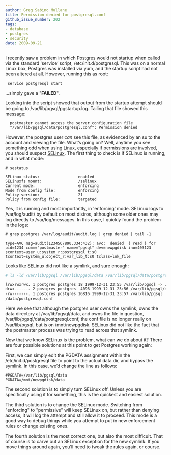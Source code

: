 ```yaml
---
author: Greg Sabino Mullane
title: Permission denied for postgresql.conf
github_issue_number: 202
tags:
- database
- postgres
- security
date: 2009-09-21
---
```


I recently saw a problem in which Postgres would not startup when called via the standard 'service’ script, /etc/init.d/postgresql. This was on a normal Linux box,   Postgres was installed via yum, and the startup script had not been altered at all. However, running this as root:

```bash
 service postgresql start
```

...simply gave a "**FAILED**".

Looking into the script showed that output from the startup attempt should be going to /var/lib/pgsql/pgstartup.log. Tailing that file showed this message:

```nohighlight
  postmaster cannot access the server configuration file
  "/var/lib/pgsql/data/postgresql.conf": Permission denied
```


However, the postgres user *can* see this file, as evidenced by an su to the account and viewing the file. What’s going on? Well, anytime you see something odd when using Linux, especially if permissions are involved, you should suspect [SELinux](http://fedoraproject.org/wiki/SELinux/FAQ). The first thing to check is if SELinux is running, and in what mode:

```nohighlight
# sestatus

SELinux status:                 enabled
SELinuxfs mount:                /selinux
Current mode:                   enforcing
Mode from config file:          enforcing
Policy version:                 21
Policy from config file:        targeted
```


Yes, it is running and most importantly, in 'enforcing’ mode. SELinux logs to /var/log/audit/ by default on most distros, although some older ones may log directly to /var/log/messages. In this case, I quickly found the problem in the logs:

```nohighlight
# grep postgres /var/log/audit/audit.log | grep denied | tail -1

type=AVC msg=audit(1234567890.334:432): avc:  denied  { read } for
pid=1234 comm="postmaster" name="pgsql" dev=newpgdisk ino=403123
scontext=user_u:system_r:postgresql_t:s0
tcontext=system_u:object_r:var_lib_t:s0 tclass=lnk_file
```

Looks like SELinux did not like a symlink, and sure enough:

```bash
# ls -ld /var/lib/pgsql /var/lib/pgsql/data /var/lib/pgsql/data/postgresql.conf

lrwxrwxrwx. 1 postgres postgres 18 1999-12-31 23:55 /var/lib/pgsql -> /mnt/newpgdisk
drwx------. 2 postgres postgres  4096 1999-12-31 23:56 /var/lib/pgsql/data
-rw-------. 1 postgres postgres 16816 1999-12-31 23:57 /var/lib/pgsql
/data/postgresql.conf
```

Here we see that although the postgres user owns the symlink, owns the data directory at /var/lib/pgsql/data, and owns the file in question, /var/lib/pgsql/data/postgresql.conf, the conf file is no longer really on /var/lib/pgsql, but is on /mnt/newpgdisk. SELinux did not like the fact that the postmaster process was trying to read across that symlink.

Now that we know SELinux is the problem, what can we do about it? There are four possible solutions at this point to get Postgres working again:

First, we can simply edit the PGDATA assignment within the /etc/init.d/postgresql file to point to the actual data dir, and bypass the symlink. In this case, we’d change the line as follows:

```nohighlight
#PGDATA=/var/lib/pgsql/data
PGDATA=/mnt/newpgdisk/data
```

The second solution is to simply turn SELinux off. Unless you are specifically using it for something, this is the quickest and easiest solution.

The third solution is to change the SELinux mode. Switching from "enforcing" to "permissive" will keep SELinux on, but rather than denying access, it will log the attempt and still allow it to proceed. This mode is a good way to debug things while you attempt to put in new enforcement rules or change existing ones.

The fourth solution is the most correct one, but also the most difficult. That of course is to carve out an SELinux exception for the new symlink. If you move things around again, you’ll need to tweak the rules again, or course.
